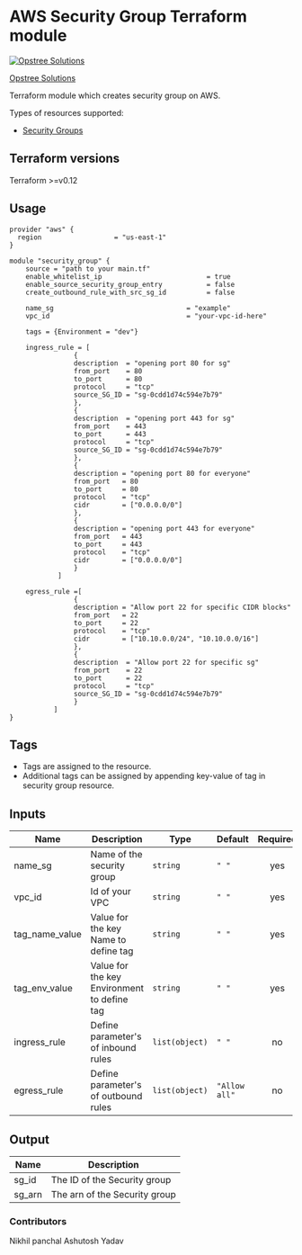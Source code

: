 AWS Security Group Terraform module
=====================================

[![Opstree Solutions][opstree_avatar]][opstree_homepage]

[Opstree Solutions][opstree_homepage] 

  [opstree_homepage]: https://opstree.github.io/
  [opstree_avatar]: https://img.cloudposse.com/150x150/https://github.com/opstree.png

Terraform module which creates security group on AWS.

Types of resources supported:

* [Security Groups](https://www.terraform.io/docs/providers/aws/r/security_group.html)

Terraform versions
------------------

Terraform >=v0.12

Usage
------
```hcl
provider "aws" {
  region                  = "us-east-1"
}

module "security_group" {
    source = "path to your main.tf"
    enable_whitelist_ip                          = true
    enable_source_security_group_entry           = false
    create_outbound_rule_with_src_sg_id          = false

    name_sg                                 = "example"
    vpc_id                                  = "your-vpc-id-here" 

    tags = {Environment = "dev"}

    ingress_rule = [
                {
                description  = "opening port 80 for sg"
                from_port    = 80
                to_port      = 80
                protocol     = "tcp"
                source_SG_ID = "sg-0cdd1d74c594e7b79"
                },
                {
                description  = "opening port 443 for sg"
                from_port    = 443
                to_port      = 443
                protocol     = "tcp"
                source_SG_ID = "sg-0cdd1d74c594e7b79"
                },
                {
                description = "opening port 80 for everyone"
                from_port   = 80
                to_port     = 80
                protocol    = "tcp"
                cidr        = ["0.0.0.0/0"]
                },
                {
                description = "opening port 443 for everyone"
                from_port   = 443
                to_port     = 443
                protocol    = "tcp"
                cidr        = ["0.0.0.0/0"]
                }
            ]
    
    egress_rule =[
                {
                description = "Allow port 22 for specific CIDR blocks"
                from_port   = 22
                to_port     = 22
                protocol    = "tcp"
                cidr        = ["10.10.0.0/24", "10.10.0.0/16"]
                },
                {
                description  = "Allow port 22 for specific sg"
                from_port    = 22
                to_port      = 22
                protocol     = "tcp"
                source_SG_ID = "sg-0cdd1d74c594e7b79"
                }
           ]
}
```
Tags
----
* Tags are assigned to the resource.
* Additional tags can be assigned by appending key-value of tag in security group resource.

Inputs
------
| Name | Description | Type | Default | Required |
|------|-------------|------|---------|:--------:|
| name_sg | Name of the security group | `string` | `" "` | yes |
| vpc_id | Id of your VPC  | `string` | `" "` | yes |
| tag_name_value | Value for the key Name to define tag | `string` | `" "` | yes |
| tag_env_value | Value for the key Environment to define tag | `string` | `" "` | yes |
| ingress_rule | Define parameter's of inbound rules | `list(object)` | `" "` | no |
| egress_rule | Define parameter's of outbound rules | `list(object)` | `"Allow all"` | no |

Output
------
| Name | Description |
|------|-------------|
| sg_id | The ID of the Security group |
| sg_arn | The arn of the Security group |

### Contributors
Nikhil panchal
Ashutosh Yadav
